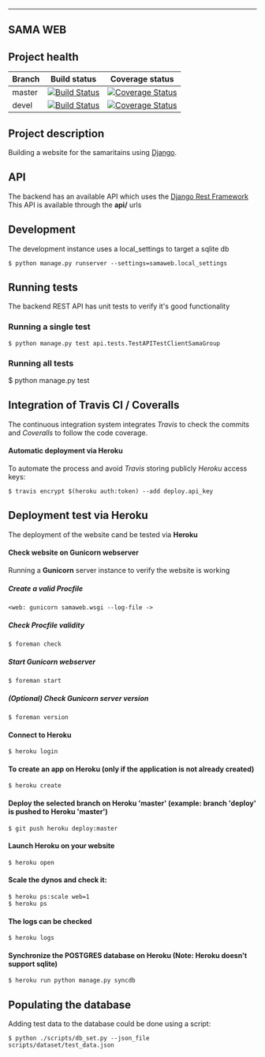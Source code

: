 -------------------------
SAMA WEB
-------------------------
## Project health

| Branch        | Build status | Coverage status |
| ------------- | ------------ |-----------------|
| master        | [![Build Status](https://travis-ci.org/neodark/samaweb.svg?branch=master)](https://travis-ci.org/neodark/samaweb?branch=master) | [![Coverage Status](https://coveralls.io/repos/neodark/samaweb/badge.svg?branch=master&service=github)](https://coveralls.io/github/neodark/samaweb?branch=master) |
| devel         |  [![Build Status](https://travis-ci.org/neodark/samaweb.svg?branch=devel)](https://travis-ci.org/neodark/samaweb?branch=devel)  | [![Coverage Status](https://coveralls.io/repos/neodark/samaweb/badge.svg?branch=devel&service=github)](https://coveralls.io/github/neodark/samaweb?branch=devel) |

## Project description

Building a website for the samaritains using [Django](https://www.djangoproject.com/).

## API

The backend has an available API which uses the [Django Rest Framework](http://www.django-rest-framework.org/)
This API is available through the **api/** urls

## Development

The development instance uses a local_settings to target a sqlite db

    $ python manage.py runserver --settings=samaweb.local_settings

## Running tests

The backend REST API has unit tests to verify it's good functionality

### Running a single test

    $ python manage.py test api.tests.TestAPITestClientSamaGroup

### Running all tests

$ python manage.py test

## Integration of Travis CI / Coveralls

The continuous integration system integrates *Travis* to check the commits and *Coveralls*
to follow the code coverage.

#### Automatic deployment via Heroku

To automate the process and avoid *Travis* storing publicly *Heroku* access keys:

    $ travis encrypt $(heroku auth:token) --add deploy.api_key

## Deployment test via Heroku

The deployment of the website cand be tested via **Heroku**

#### Check website on Gunicorn webserver

Running a **Gunicorn** server instance to verify the website is working

##### Create a valid *Procfile*

`<web: gunicorn samaweb.wsgi --log-file ->`

##### Check *Procfile* validity

    $ foreman check

##### Start Gunicorn webserver

    $ foreman start

##### *(Optional)* Check Gunicorn server version

    $ foreman version

#### Connect to Heroku

    $ heroku login

#### To create an app on Heroku (only if the application is not already created)

    $ heroku create

#### Deploy the selected branch on Heroku 'master' (example: branch 'deploy' is pushed to Heroku 'master')

    $ git push heroku deploy:master

#### Launch Heroku on your website

    $ heroku open

#### Scale the dynos and check it:

    $ heroku ps:scale web=1
    $ heroku ps

#### The logs can be checked

    $ heroku logs

#### Synchronize the POSTGRES database on Heroku (Note: Heroku doesn't support sqlite)

    $ heroku run python manage.py syncdb

## Populating the database

Adding test data to the database could be done using a script:

    $ python ./scripts/db_set.py --json_file scripts/dataset/test_data.json
